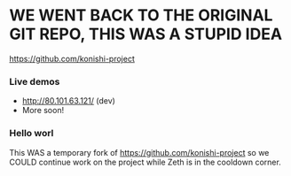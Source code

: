 


# WE WENT BACK TO THE ORIGINAL GIT REPO, THIS WAS A STUPID IDEA
https://github.com/konishi-project 







### Live demos
  * http://80.101.63.121/ (dev)
  * More soon!

### Hello worl
This WAS a temporary fork of https://github.com/konishi-project so we COULD continue work on the project while Zeth is in the cooldown corner.


